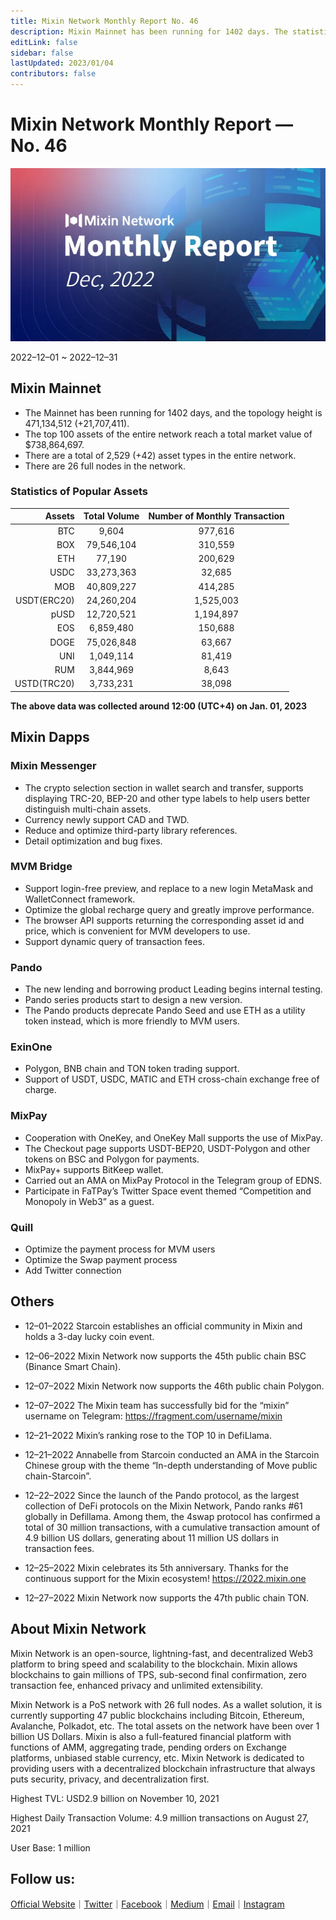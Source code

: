 ```yaml
---
title: Mixin Network Monthly Report No. 46
description: Mixin Mainnet has been running for 1402 days. The statistics of popular assets are listed. Ecosystem development, with MVM Bridge, Pando, Mixpay, Quill and other news and events are listed.
editLink: false
sidebar: false
lastUpdated: 2023/01/04
contributors: false
---
```

# Mixin Network Monthly Report — No. 46

![montly-report](./monthly-46.png)

2022–12–01 ~ 2022–12–31

## Mixin Mainnet
- The Mainnet has been running for 1402 days, and the topology height is 471,134,512 (+21,707,411).
- The top 100 assets of the entire network reach a total market value of $738,864,697.
- There are a total of 2,529 (+42) asset types in the entire network.
- There are 26 full nodes in the network.

### Statistics of Popular Assets

| Assets     | Total Volume | Number of Monthly Transaction |
|----------:|:----------------------:|:---------:|
| BTC        | 9,604                  |	977,616 | 
| BOX	       | 79,546,104             | 310,559   |
| ETH      	 | 77,190               	| 200,629   |
| USDC       | 33,273,363	            | 32,685    |
| MOB        | 40,809,227             |	414,285   |
| USDT(ERC20)| 24,260,204           	| 1,525,003 |
| pUSD	     | 12,720,521	            | 1,194,897 |
| EOS        | 6,859,480            	| 150,688   |
| DOGE	     | 75,026,848	                | 63,667    |
| UNI	     | 1,049,114	            | 81,419   |
| RUM        | 3,844,969	            | 8,643   |
| USTD(TRC20)        | 3,733,231            	| 38,098    |
  **The above data was collected around 12:00 (UTC+4) on Jan. 01, 2023**

## Mixin Dapps
### Mixin Messenger
- The crypto selection section in wallet search and transfer, supports displaying TRC-20, BEP-20 and other type labels to help users better distinguish multi-chain assets.
- Currency newly support CAD and TWD.
- Reduce and optimize third-party library references.
- Detail optimization and bug fixes.

### MVM Bridge
- Support login-free preview, and replace to a new login MetaMask and WalletConnect framework.
- Optimize the global recharge query and greatly improve performance.
- The browser API supports returning the corresponding asset id and price, which is convenient for MVM developers to use.
- Support dynamic query of transaction fees.

### Pando

- The new lending and borrowing product Leading begins internal testing.
- Pando series products start to design a new version.
- The Pando products deprecate Pando Seed and use ETH as a utility token instead, which is more friendly to MVM users.

### ExinOne
- Polygon, BNB chain and TON token trading support.
- Support of USDT, USDC, MATIC and ETH cross-chain exchange free of charge.

### MixPay
- Cooperation with OneKey, and OneKey Mall supports the use of MixPay.
- The Checkout page supports USDT-BEP20, USDT-Polygon and other tokens on BSC and Polygon for payments.
- MixPay+ supports BitKeep wallet.
- Carried out an AMA on MixPay Protocol in the Telegram group of EDNS.
- Participate in FaTPay’s Twitter Space event themed “Competition and Monopoly in Web3” as a guest.

### Quill
- Optimize the payment process for MVM users
- Optimize the Swap payment process
- Add Twitter connection

## Others
- 12–01–2022
Starcoin establishes an official community in Mixin and holds a 3-day lucky coin event.

- 12–06–2022
Mixin Network now supports the 45th public chain BSC (Binance Smart Chain).

- 12–07–2022
Mixin Network now supports the 46th public chain Polygon.

- 12–07–2022
The Mixin team has successfully bid for the “mixin” username on Telegram: https://fragment.com/username/mixin

- 12–21–2022
Mixin’s ranking rose to the TOP 10 in DefiLlama.

- 12–21–2022
Annabelle from Starcoin conducted an AMA in the Starcoin Chinese group with the theme “In-depth understanding of Move public chain-Starcoin”.

- 12–22–2022
Since the launch of the Pando protocol, as the largest collection of DeFi protocols on the Mixin Network, Pando ranks #61 globally in Defillama. Among them, the 4swap protocol has confirmed a total of 30 million transactions, with a cumulative transaction amount of 4.9 billion US dollars, generating about 11 million US dollars in transaction fees.

- 12–25–2022
Mixin celebrates its 5th anniversary. Thanks for the continuous support for the Mixin ecosystem! https://2022.mixin.one

- 12–27–2022
Mixin Network now supports the 47th public chain TON.


## About Mixin Network

Mixin Network is an open-source, lightning-fast, and decentralized Web3 platform to bring speed and scalability to the blockchain. Mixin allows blockchains to gain millions of TPS, sub-second final confirmation, zero transaction fee, enhanced privacy and unlimited extensibility.

Mixin Network is a PoS network with 26 full nodes. As a wallet solution, it is currently supporting 47 public blockchains including Bitcoin, Ethereum, Avalanche, Polkadot, etc. The total assets on the network have been over 1 billion US Dollars. Mixin is also a full-featured financial platform with functions of AMM, aggregating trade, pending orders on Exchange platforms, unbiased stable currency, etc. Mixin Network is dedicated to providing users with a decentralized blockchain infrastructure that always puts security, privacy, and decentralization first.

Highest TVL: USD2.9 billion on November 10, 2021

Highest Daily Transaction Volume: 4.9 million transactions on August 27, 2021

User Base: 1 million

## Follow us:

[Official Website](https://mixin.one/)｜[Twitter](https://twitter.com/Mixin_Network)｜[Facebook](https://www.facebook.com/MixinNetwork)｜[Medium](https://medium.com/mixinnetwork)｜[Email](contact@mixin.one)｜[Instagram](https://instagram.com/mixinnetwork)